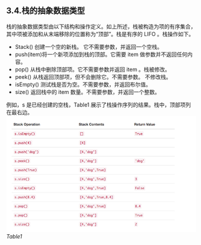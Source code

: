## 3.4.栈的抽象数据类型

栈的抽象数据类型由以下结构和操作定义。如上所述，栈被构造为项的有序集合，其中项被添加和从末端移除的位置称为“顶部”。栈是有序的 LIFO 。栈操作如下。

* Stack() 创建一个空的新栈。 它不需要参数，并返回一个空栈。
* push(item)将一个新项添加到栈的顶部。它需要 item 做参数并不返回任何内容。
* pop() 从栈中删除顶部项。它不需要参数并返回 item 。栈被修改。
* peek() 从栈返回顶部项，但不会删除它。不需要参数。 不修改栈。
* isEmpty() 测试栈是否为空。不需要参数，并返回布尔值。
* size() 返回栈中的 item 数量。不需要参数，并返回一个整数。

例如，s 是已经创建的空栈，Table1 展示了栈操作序列的结果。栈中，顶部项列在最右边。
![3.4.栈的抽象数据类型.table1](assets/3.4.%E6%A0%88%E7%9A%84%E6%8A%BD%E8%B1%A1%E6%95%B0%E6%8D%AE%E7%B1%BB%E5%9E%8B.table1.png)
*Table1*
